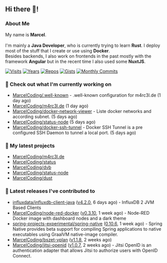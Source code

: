 ## Hi there 👋!




### About Me

My name is **Marcel**.
<br><br>
I'm mainly a **Java Developer**, who is currently trying to learn **Rust**. I deploy most of the stuff that I create or use using **Docker**.
<br>
Besides backends, I also work on frontends in the past mostly with the framework **Angular** but in the recent time I also used some **NuxtJS**. 

[![Visits](https://badges.pufler.dev/visits/MarcelCoding/MarcelCoding?style=flat-square&color=black&logo=github)](https://github.com/MarcelCoding)
[![Years](https://badges.pufler.dev/years/MarcelCoding?style=flat-square&color=black&logo=github)](https://github.com/MarcelCoding)
[![Repos](https://badges.pufler.dev/repos/MarcelCoding?style=flat-square&color=black&logo=github)](https://github.com/MarcelCoding?tab=repositories)
[![Gists](https://badges.pufler.dev/gists/MarcelCoding?style=flat-square&color=black&logo=github)](https://gist.github.com/MarcelCoding)
[![Monthly Commits](https://badges.pufler.dev/commits/monthly/MarcelCoding?style=flat-square&color=black&logo=github)](https://github.com/MarcelCoding)

### 👷 Check out what I'm currently working on

- [MarcelCoding/.well-known](https://github.com/MarcelCoding/.well-known) - .well-known configuration for m4rc3l.de (1 day ago)
- [MarcelCoding/m4rc3l.de](https://github.com/MarcelCoding/m4rc3l.de) (1 day ago)
- [MarcelCoding/docker-network-viewer](https://github.com/MarcelCoding/docker-network-viewer) - Liste docker networks and according subnet. (5 days ago)
- [MarcelCoding/status-node](https://github.com/MarcelCoding/status-node) (5 days ago)
- [MarcelCoding/docker-ssh-tunnel](https://github.com/MarcelCoding/docker-ssh-tunnel) - Docker SSH Tunnel is a pre configured SSH Daemon to tunnel a local port. (5 days ago)

### 🌱 My latest projects

- [MarcelCoding/m4rc3l.de](https://github.com/MarcelCoding/m4rc3l.de)
- [MarcelCoding/status](https://github.com/MarcelCoding/status)
- [MarcelCoding/dvb](https://github.com/MarcelCoding/dvb)
- [MarcelCoding/status-node](https://github.com/MarcelCoding/status-node)
- [MarcelCoding/dust](https://github.com/MarcelCoding/dust)

### 🔭 Latest releases I've contributed to

- [influxdata/influxdb-client-java](https://github.com/influxdata/influxdb-client-java) ([v4.2.0](https://github.com/influxdata/influxdb-client-java/releases/tag/v4.2.0), 6 days ago) - InfluxDB 2 JVM Based Clients
- [MarcelCoding/node-red-docker](https://github.com/MarcelCoding/node-red-docker) ([v0.3.10](https://github.com/MarcelCoding/node-red-docker/releases/tag/v0.3.10), 1 week ago) - Node-RED Docker image with dashboard nodes and a dark theme
- [spring-projects-experimental/spring-native](https://github.com/spring-projects-experimental/spring-native) ([0.10.6](https://github.com/spring-projects-experimental/spring-native/releases/tag/0.10.6), 1 week ago) - Spring Native provides beta support for compiling Spring applications to native executables using GraalVM native-image compiler.
- [MarcelCoding/bszet-vplan](https://github.com/MarcelCoding/bszet-vplan) ([v1.1.8](https://github.com/MarcelCoding/bszet-vplan/releases/tag/v1.1.8), 2 weeks ago)
- [MarcelCoding/jitsi-openid](https://github.com/MarcelCoding/jitsi-openid) ([v1.0.7](https://github.com/MarcelCoding/jitsi-openid/releases/tag/v1.0.7), 2 weeks ago) - Jitsi OpenID is an authentication adapter that allows Jitsi to authorize users with OpenID Connect.


